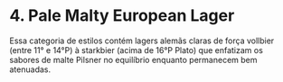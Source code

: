 # 4. Pale Malty European Lager

Essa categoria de estilos contém lagers alemãs claras de força vollbier (entre 11° e 14°P) à starkbier (acima de 16°P Plato) que enfatizam os sabores de malte Pilsner no equilíbrio enquanto permanecem bem atenuadas.
